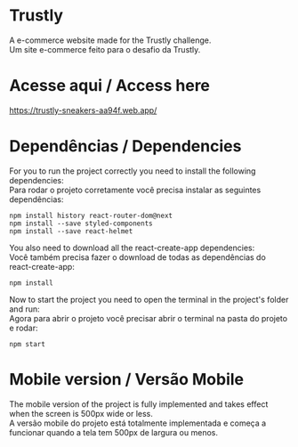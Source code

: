 # Trustly
A e-commerce website made for the Trustly challenge.
<br/>
Um site e-commerce feito para o desafio da Trustly.

# Acesse aqui / Access here
https://trustly-sneakers-aa94f.web.app/

# Dependências / Dependencies

For you to run the project correctly you need to install the following dependencies:
<br/>
Para rodar o projeto corretamente você precisa instalar as seguintes dependências:

```
npm install history react-router-dom@next
npm install --save styled-components
npm install --save react-helmet
```

You also need to download all the react-create-app dependencies:
<br/>
Você também precisa fazer o download de todas as dependências do react-create-app:

```
npm install
```

Now to start the project you need to open the terminal in the project's folder and run:
<br/>
Agora para abrir o projeto você precisar abrir o terminal na pasta do projeto e rodar:

```
npm start
```

# Mobile version / Versão Mobile

The mobile version of the project is fully implemented and takes effect when the screen is 500px wide or less.
<br/>
A versão mobile do projeto está totalmente implementada e começa a funcionar quando a tela tem 500px de largura ou menos.


